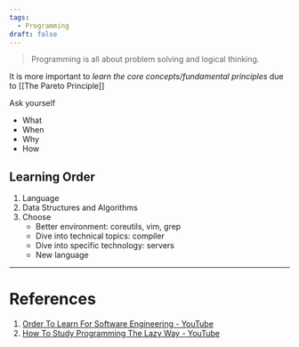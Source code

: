 ```yaml
---
tags:
  - Programming
draft: false
---
```


> Programming is all about problem solving and logical thinking.

It is more important to *learn the core concepts/fundamental principles* due to [[The Pareto Principle]]

Ask yourself
- What
- When
- Why
- How

## Learning Order
1. Language
2. Data Structures and Algorithms
3. Choose
	- Better environment: coreutils, vim, grep
	- Dive into technical topics: compiler
	- Dive into specific technology: servers
	- New language

---
# References
1. [Order To Learn For Software Engineering - YouTube](https://www.youtube.com/watch?v=qUQ2Bf4dD-k)
2. [How To Study Programming The Lazy Way - YouTube](https://www.youtube.com/watch?v=pXHnLbyDKNQ)